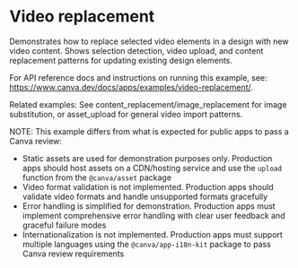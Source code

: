 # Video replacement

Demonstrates how to replace selected video elements in a design with new video content. Shows selection detection, video upload, and content replacement patterns for updating existing design elements.

For API reference docs and instructions on running this example, see: <https://www.canva.dev/docs/apps/examples/video-replacement/>.

Related examples: See content_replacement/image_replacement for image substitution, or asset_upload for general video import patterns.

NOTE: This example differs from what is expected for public apps to pass a Canva review:

- Static assets are used for demonstration purposes only. Production apps should host assets on a CDN/hosting service and use the `upload` function from the `@canva/asset` package
- Video format validation is not implemented. Production apps should validate video formats and handle unsupported formats gracefully
- Error handling is simplified for demonstration. Production apps must implement comprehensive error handling with clear user feedback and graceful failure modes
- Internationalization is not implemented. Production apps must support multiple languages using the `@canva/app-i18n-kit` package to pass Canva review requirements

